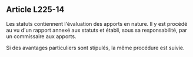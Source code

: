 Article L225-14
----
Les statuts contiennent l'évaluation des apports en nature. Il y est procédé au
vu d'un rapport annexé aux statuts et établi, sous sa responsabilité, par un
commissaire aux apports.

Si des avantages particuliers sont stipulés, la même procédure est suivie.

